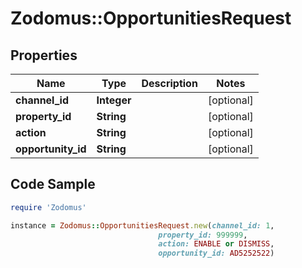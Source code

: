 # Zodomus::OpportunitiesRequest

## Properties

Name | Type | Description | Notes
------------ | ------------- | ------------- | -------------
**channel_id** | **Integer** |  | [optional] 
**property_id** | **String** |  | [optional] 
**action** | **String** |  | [optional] 
**opportunity_id** | **String** |  | [optional] 

## Code Sample

```ruby
require 'Zodomus'

instance = Zodomus::OpportunitiesRequest.new(channel_id: 1,
                                 property_id: 999999,
                                 action: ENABLE or DISMISS,
                                 opportunity_id: AD5252522)
```


